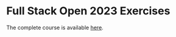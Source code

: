 # Full Stack Open 2023 Exercises

The complete course is available [here](https://fullstackopen.com/en/).
